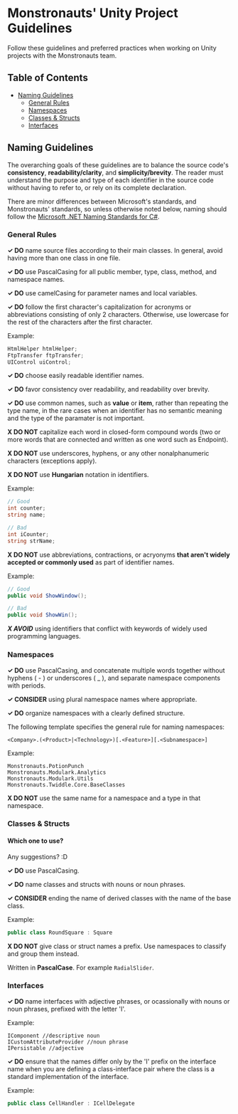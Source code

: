 # Monstronauts' Unity Project Guidelines #

Follow these guidelines and preferred practices when working on Unity projects with the Monstronauts team.

## Table of Contents
- [Naming Guidelines](#naming-guidelines)
  + [General Rules](#general-rules)
  + [Namespaces](#namespaces)
  + [Classes & Structs](#classes--structs)
  + [Interfaces](#interfaces)

## Naming Guidelines

The overarching goals of these guidelines are to balance the source code's **consistency**, **readability/clarity**, and **simplicity/brevity**. The reader must understand the purpose and type of each identifier in the source code without having to refer to, or rely on its complete declaration.

There are minor differences between Microsoft's standards, and Monstronauts' standards, so unless otherwise noted below, naming should follow the [Microsoft .NET Naming Standards for C#](https://docs.microsoft.com/en-us/dotnet/standard/design-guidelines/naming-guidelines).

### General Rules

**✓ DO** name source files according to their main classes. In general, avoid having more than one class in one file.

**✓ DO** use PascalCasing for all public member, type, class, method, and namespace names.

**✓ DO** use camelCasing for parameter names and local variables.

**✓ DO** follow the first character's capitalization for acronyms or abbreviations consisting of only 2 characters. Otherwise, use lowercase for the rest of the characters after the first character.

Example:
```csharp
HtmlHelper htmlHelper;
FtpTransfer ftpTransfer;
UIControl uiControl;
```

**✓ DO** choose easily readable identifier names.

**✓ DO** favor consistency over readability, and readability over brevity.

**✓ DO** use common names, such as **value** or **item**, rather than repeating the type name, in the rare cases when an identifier has no semantic meaning and the type of the paramater is not important.

**X DO NOT** capitalize each word in closed-form compound words (two or more words that are connected and written as one word such as Endpoint).

**X DO NOT** use underscores, hyphens, or any other nonalphanumeric characters (exceptions apply).

**X DO NOT** use **Hungarian** notation in identifiers.

Example:
```csharp
// Good
int counter;
string name;

// Bad
int iCounter;
string strName;
```

**X DO NOT** use abbreviations, contractions, or acryonyms **that aren't widely accepted or commonly used** as part of identifier names.

Example:
```csharp
// Good
public void ShowWindow();

// Bad
public void ShowWin();
```

***X AVOID*** using identifiers that conflict with keywords of widely used programming languages.

### Namespaces

**✓ DO** use PascalCasing, and concatenate multiple words together without hyphens ( - ) or underscores ( \_ ), and separate namespace components with periods.

**✓ CONSIDER** using plural namespace names where appropriate.

**✓ DO** organize namespaces with a clearly defined structure.

The following template specifies the general rule for naming namespaces:
```
<Company>.(<Product>|<Technology>)[.<Feature>][.<Subnamespace>]
```

Example:
```
Monstronauts.PotionPunch
Monstronauts.Modulark.Analytics
Monstronauts.Modulark.Utils
Monstronauts.Twiddle.Core.BaseClasses
```

**X DO NOT** use the same name for a namespace and a type in that namespace.

### Classes & Structs

#### Which one to use?

Any suggestions? :D

**✓ DO** use PascalCasing.

**✓ DO** name classes and structs with nouns or noun phrases.

**✓ CONSIDER** ending the name of derived classes with the name of the base class.

Example:
```csharp
public class RoundSquare : Square
```

**X DO NOT** give class or struct names a prefix. Use namespaces to classify and group them instead.

Written in **PascalCase**. For example `RadialSlider`. 

### Interfaces

**✓ DO** name interfaces with adjective phrases, or ocassionally with nouns or noun phrases, prefixed with the letter 'I'.

Example:
```
IComponent //descriptive noun
ICustomAttributeProvider //noun phrase
IPersistable //adjective
```

**✓ DO** ensure that the names differ only by the 'I' prefix on the interface name when you are defining a class-interface pair where the class is a standard implementation of the interface.

Example:
```csharp
public class CellHandler : ICellDelegate
```